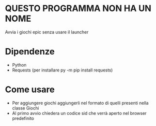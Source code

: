# QUESTO PROGRAMMA NON HA UN NOME
Avvia i giochi epic senza usare il launcher
# Dipendenze
- Python
- Requests (per installare py -m pip install requests)
# Come usare
- Per aggiungere giochi aggiungerli nel formato di quelli presenti nella classe Giochi
- Al primo avvio chiedera un codice sid che verrà aperto nel browser predefinito
